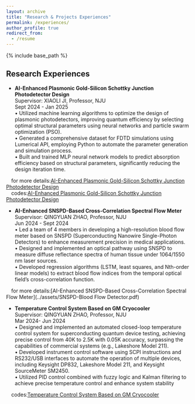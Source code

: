 ```yaml
---
layout: archive
title: "Research & Projects Experiences"
permalink: /experiences/
author_profile: true
redirect_from:
  - /resume
---
```


{% include base_path %}

## Research Experiences

* **AI-Enhanced Plasmonic Gold-Silicon Schottky Junction Photodetector Design**<br>
Supervisor: XIAOLI JI, Professor, NJU<br>
Sept 2024 - Jan 2025<br>
• Utilized machine learning algorithms to optimize the design of plasmonic photodetectors, improving quantum
efficiency by selecting optimal structural parameters using neural networks and particle swarm optimization
(PSO).<br>
• Generated a comprehensive dataset for FDTD simulations using Lumerical API, employing Python to automate
the parameter generation and simulation process.<br>
• Built and trained MLP neural network models to predict absorption efficiency based on structural parameters,
significantly reducing the design iteration time.

&emsp;for more details:[AI-Enhanced Plasmonic Gold-Silicon Schottky Junction Photodetector Design](../assets/Algorithm-Schottky.pptx)<br>
&emsp;codes:[AI-Enhanced Plasmonic Gold-Silicon Schottky Junction Photodetector Design](../assets/Schottky-code.zip)

* **AI-Enhanced SNSPD-Based Cross-Correlation Spectral Flow Meter**<br>
Supervisor: QINGYUAN ZHAO, Professor, NJU<br>
Jun 2024 - Sept 2024<br>
• Led a team of 4 members in developing a high-resolution blood flow meter based on SNSPD (Superconducting
Nanowire Single-Photon Detectors) to enhance measurement precision in medical applications.<br>
• Designed and implemented an optical pathway using SNSPD to measure diffuse reflectance spectra of human
tissue under 1064/1550 nm laser sources.<br>
• Developed regression algorithms (LSTM, least squares, and Nth-order linear models) to extract blood flow
indices from the temporal optical field’s cross-correlation function.

&emsp;for more details:[AI-Enhanced SNSPD-Based Cross-Correlation Spectral Flow Meter](../assets/SNSPD-Blood Flow Detector.pdf)

* **Temperature Control System Based on GM Cryocooler**<br>
Supervisor: QINGYUAN ZHAO, Professor, NJU<br>
Mar 2024- Jun 2024<br>
• Designed and implemented an automated closed-loop temperature control system for superconducting quantum
device testing, achieving precise control from 40K to 2.5K with 0.05K accuracy, surpassing the capabilities of
commercial systems (e.g., Lakeshore Model 211).<br>
• Developed instrument control software using SCPI instructions and RS232/USB interfaces to automate the
operation of multiple devices, including Keysight DP832, Lakeshore Model 211, and Keysight SourceMeter
SM2450.<br>
• Utilized PID control combined with fuzzy logic and Kalman filtering to achieve precise temperature control and
enhance system stability

&emsp;codes:[Temperature Control System Based on GM Cryocooler](../assets/temp-control.zip)
